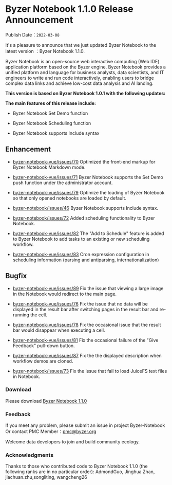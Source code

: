 # Byzer Notebook 1.1.0 Release Announcement

Publish Date：`2022-03-08`

It's a pleasure to announce that we just updated Byzer Notebook to the latest version ：Byzer Notebook 1.1.0.



Byzer Notebook is an open-source web interactive computing (Web IDE) application platform based on the Byzer engine. Byzer Notebook provides a unified platform and language for business analysts, data scientists, and IT engineers to write and run code interactively, enabling users to bridge complex data links and achieve low-cost data analysis and AI landing.



**This version is based on Byzer Notebook 1.0.1 with the following updates:**

**The main features of this release include:**

- Byzer Notebook Set Demo function

- Byzer Notebook Scheduling function

- Byzer Notebook supports Include syntax



## **Enhancement**  

- [byzer-notebook-vue/issues/70](https://github.com/byzer-org/byzer-notebook-vue/issues/70)  Optimized the front-end markup for Byzer Notebook Markdown mode. 
- [byzer-notebook-vue/issues/71](https://github.com/byzer-org/byzer-notebook-vue/issues/71)  Byzer Notebook supports the Set Demo push function under the administrator account.
- [byzer-notebook-vue/issues/79](https://github.com/byzer-org/byzer-notebook-vue/issues/79)  Optimize the loading of Byzer Notebook so that only opened notebooks are loaded by default.
- [byzer-notebook/issues/46](https://github.com/byzer-org/byzer-notebook/issues/46)  Byzer Notebook supports Include syntax. 

- [byzer-notebook/issues/72](https://github.com/byzer-org/byzer-notebook/issues/72)  Added scheduling functionality to Byzer Notebook.
- [byzer-notebook-vue/issues/82](https://github.com/byzer-org/byzer-notebook-vue/issues/82)  The "Add to Schedule" feature is added to Byzer Notebook to add tasks to an existing or new scheduling workflow.
- [byzer-notebook-vue/issues/83](https://github.com/byzer-org/byzer-notebook-vue/issues/83)  Cron expression configuration in scheduling information (parsing and antiparsing, internationalization)



## **Bugfix** 

- [byzer-notebook-vue/issues/89](https://github.com/byzer-org/byzer-notebook-vue/issues/89)  Fix the issue that viewing a large image in the Notebook would redirect to the main page.

  

- [byzer-notebook-vue/issues/76](https://github.com/byzer-org/byzer-notebook-vue/issues/76)  Fix the issue that no data will be displayed in the result bar after switching pages in the result bar and re-running the cell.

  

- [byzer-notebook-vue/issues/78](https://github.com/byzer-org/byzer-notebook-vue/issues/78)  Fix the occasional issue that the result bar would disappear when executing a cell.

  

- [byzer-notebook-vue/issues/81](https://github.com/byzer-org/byzer-notebook-vue/issues/81)  Fix the occasional failure of the "Give Feedback" pull-down button.

  

- [byzer-notebook-vue/issues/87](https://github.com/byzer-org/byzer-notebook-vue/issues/87)  Fix the the displayed description when workflow demos are cloned.

  

- [byzer-notebook/issues/73](https://github.com/byzer-org/byzer-notebook/issues/73)  Fix the issue that fail to load JuiceFS text files in Notebook.



### Download

Please download [Byzer Notebook 1.1.0](https://download.byzer.org/byzer-notebook/1.1.0/Byzer-Notebook-1.1.0.tar.gz)

### Feedback

If you meet any problem, please submit an issue in project Byzer-Notebook
Or contact PMC Member：[pmc@byzer.org](mailto:pmc@byzer.org)

Welcome data developers to join and build community ecology.



### Acknowledgments

Thanks to those who contributed code to Byzer Notebook 1.1.0 (the following ranks are in no particular order): AdmondGuo, Jinghua Zhan, jiachuan.zhu,songliting, wangcheng26
